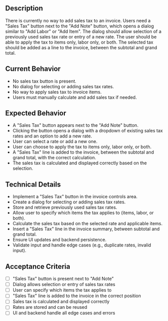 ## Description

There is currently no way to add sales tax to an invoice. Users need a "Sales Tax" button next to the "Add Note" button, which opens a dialog similar to "Add Labor" or "Add Item". The dialog should allow selection of a previously used sales tax rate or entry of a new rate. The user should be able to apply the tax to items only, labor only, or both. The selected tax should be added as a line to the invoice, between the subtotal and grand total.

## Current Behavior

- No sales tax button is present.
- No dialog for selecting or adding sales tax rates.
- No way to apply sales tax to invoice items.
- Users must manually calculate and add sales tax if needed.

## Expected Behavior

- A "Sales Tax" button appears next to the "Add Note" button.
- Clicking the button opens a dialog with a dropdown of existing sales tax rates and an option to add a new rate.
- User can select a rate or add a new one.
- User can choose to apply the tax to items only, labor only, or both.
- A "Sales Tax" line is added to the invoice, between the subtotal and grand total, with the correct calculation.
- The sales tax is calculated and displayed correctly based on the selection.

## Technical Details

- Implement a "Sales Tax" button in the invoice controls area.
- Create a dialog for selecting or adding sales tax rates.
- Store and retrieve previously used sales tax rates.
- Allow user to specify which items the tax applies to (items, labor, or both).
- Calculate the sales tax based on the selected rate and applicable items.
- Insert a "Sales Tax" line in the invoice summary, between subtotal and grand total.
- Ensure UI updates and backend persistence.
- Validate input and handle edge cases (e.g., duplicate rates, invalid input).

## Acceptance Criteria

- [ ] "Sales Tax" button is present next to "Add Note"
- [ ] Dialog allows selection or entry of sales tax rates
- [ ] User can specify which items the tax applies to
- [ ] "Sales Tax" line is added to the invoice in the correct position
- [ ] Sales tax is calculated and displayed correctly
- [ ] Rates are stored and can be reused
- [ ] UI and backend handle all edge cases and errors 